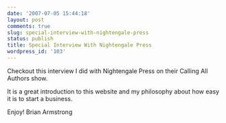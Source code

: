 ```yaml
---
date: '2007-07-05 15:44:18'
layout: post
comments: true
slug: special-interview-with-nightengale-press
status: publish
title: Special Interview With Nightengale Press
wordpress_id: '103'
---
```


Checkout this interview I did with Nightengale Press on their Calling All Authors show.

It is a great introduction to this website and my philosophy about how easy it is to start a business.

Enjoy!
Brian Armstrong
